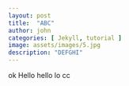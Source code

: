 ```yaml
---
layout: post
title:  "ABC"
author: john
categories: [ Jekyll, tutorial ]
image: assets/images/5.jpg
description: "DEFGHI"
---
```

ok Hello hello lo cc
